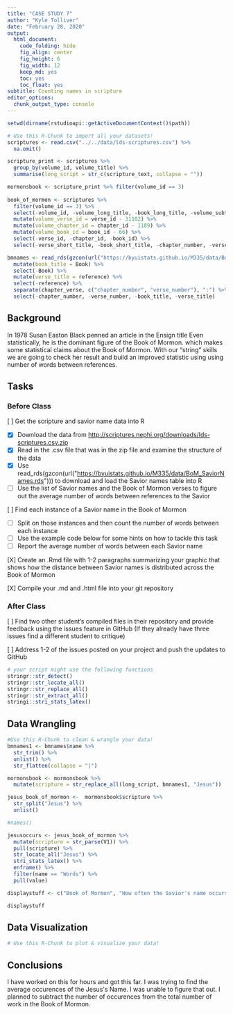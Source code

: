 ```yaml
---
title: "CASE STUDY 7"
author: "Kyle Tolliver"
date: "February 28, 2020"
output:
  html_document:
    code_folding: hide
    fig_align: center
    fig_height: 6
    fig_width: 12
    keep_md: yes
    toc: yes
    toc_float: yes
subtitle: Counting names in scripture
editor_options:
  chunk_output_type: console
---
```







```r
setwd(dirname(rstudioapi::getActiveDocumentContext()$path))
```


```r
# Use this R-Chunk to import all your datasets!
scriptures <- read.csv("../../data/lds-scriptures.csv") %>% 
  na.omit()

scripture_print <- scriptures %>% 
  group_by(volume_id, volume_title) %>% 
  summarise(long_script = str_c(scripture_text, collapse = ""))

mormonsbook <- scripture_print %>% filter(volume_id == 3)
  
book_of_mormon <- scriptures %>%   
  filter(volume_id == 3) %>%  
  select(-volume_id, -volume_long_title, -book_long_title, -volume_subtitle, -book_subtitle, -volume_short_title, -volume_lds_url, -book_lds_url) %>% 
  mutate(volume_verse_id = verse_id - 31102) %>% 
  mutate(volume_chapter_id = chapter_id - 1189) %>% 
  mutate(volume_book_id = book_id - 66) %>% 
  select(-verse_id, -chapter_id, -book_id) %>% 
  select(-verse_short_title, -book_short_title, -chapter_number, -verse_number) 

bmnames <- read_rds(gzcon(url("https://byuistats.github.io/M335/data/BoM_SaviorNames.rds")))%>% 
  mutate(book_title = Book) %>% 
  select(-Book) %>% 
  mutate(verse_title = reference) %>% 
  select(-reference) %>% 
  separate(chapter_verse, c("chapter_number", "verse_number"), ":") %>% 
  select(-chapter_number, -verse_number, -book_title, -verse_title)
```

## Background

In 1978 Susan Easton Black penned an article in the Ensign title Even statistically, he is the dominant figure of the Book of Mormon. which makes some statistical claims about the Book of Mormon. With our “string” skills we are going to check her result and build an improved statistic using using number of words between references.

## Tasks

### Before Class

[ ] Get the scripture and savior name data into R

* [X] Download the data from http://scriptures.nephi.org/downloads/lds-scriptures.csv.zip
* [X] Read in the .csv file that was in the zip file and examine the structure of the data
* [X] Use read_rds(gzcon(url("https://byuistats.github.io/M335/data/BoM_SaviorNames.rds"))) to download and load the Savior names table into R
* [ ] Use the list of Savior names and the Book of Mormon verses to figure out the average number of words between references to the Savior

[ ] Find each instance of a Savior name in the Book of Mormon

* [ ] Split on those instances and then count the number of words between each instance
* [ ] Use the example code below for some hints on how to tackle this task
* [ ] Report the average number of words between each Savior name

[X] Create an .Rmd file with 1-2 paragraphs summarizing your graphic that shows how the distance between Savior names is distributed across the Book of Mormon

[X] Compile your .md and .html file into your git repository

### After Class

[ ] Find two other student’s compiled files in their repository and provide feedback using the issues feature in GitHub (If they already have three issues find a different student to critique)

[ ] Address 1-2 of the issues posted on your project and push the updates to GitHub


```r
# your script might use the following functions
stringr::str_detect()
stringr::str_locate_all()
stringr::str_replace_all()
stringr::str_extract_all()
stringi::stri_stats_latex()
```

## Data Wrangling


```r
#Use this R-Chunk to clean & wrangle your data!
bmnames1 <- bmnames$name %>%
  str_trim() %>%
  unlist() %>%
  str_flatten(collapse = "|")

mormonsbook <- mormonsbook %>%
  mutate(scripture = str_replace_all(long_script, bmnames1, "Jesus"))

jesus_book_of_mormon <-  mormonsbook$scripture %>%
  str_split("Jesus") %>%
  unlist()

#names()

jesusoccurs <- jesus_book_of_mormon %>%
  mutate(scripture = str_parse(V1)) %>%
  pull(scripture) %>%
  str_locate_all("Jesus") %>%
  stri_stats_latex() %>%
  enframe() %>%
  filter(name == "Words") %>%
  pull(value)

displaystuff <- c("Book of Mormon", "How often the Savior's name occurs", jesusoccurs, "Average of the occurences", jesusoccurs / 6604)

displaystuff
```

## Data Visualization


```r
# Use this R-Chunk to plot & visualize your data!
```

## Conclusions

I have worked on this for hours and got this far. I was trying to find the average occurences of the Jesus's Name. I was unable to figure that out. I planned to subtract the number of occurences from the total number of work in the Book of Mormon.

